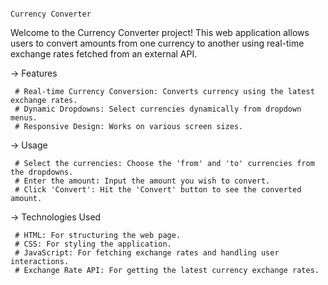                                                                       Currency Converter


Welcome to the Currency Converter project! This web application allows users to convert amounts from one currency to another using real-time exchange rates fetched from an external API.

-> Features

     # Real-time Currency Conversion: Converts currency using the latest exchange rates.
     # Dynamic Dropdowns: Select currencies dynamically from dropdown menus.
     # Responsive Design: Works on various screen sizes.


-> Usage

     # Select the currencies: Choose the 'from' and 'to' currencies from the dropdowns.
     # Enter the amount: Input the amount you wish to convert.
     # Click 'Convert': Hit the 'Convert' button to see the converted amount.


-> Technologies Used

     # HTML: For structuring the web page.
     # CSS: For styling the application.
     # JavaScript: For fetching exchange rates and handling user interactions.
     # Exchange Rate API: For getting the latest currency exchange rates.
